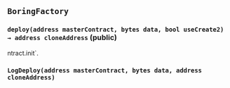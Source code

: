## `BoringFactory`






### `deploy(address masterContract, bytes data, bool useCreate2) → address cloneAddress` (public)

ntract.init`.





### `LogDeploy(address masterContract, bytes data, address cloneAddress)`








